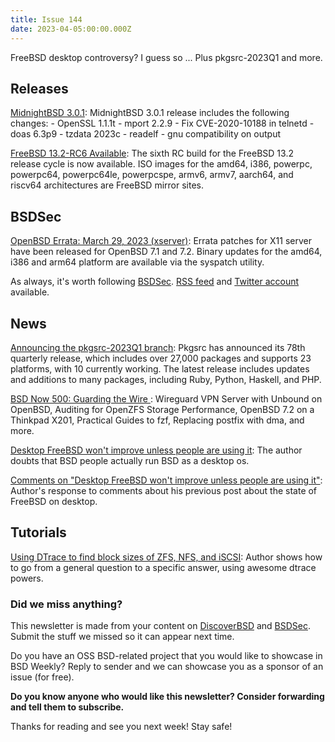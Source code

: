 ```yaml
---
title: Issue 144
date: 2023-04-05:00:00.000Z
---
```


FreeBSD desktop controversy? I guess so ... Plus pkgsrc-2023Q1 and more.

<!-- more -->

## Releases

[MidnightBSD 3.0.1](https://github.com/MidnightBSD/src/releases/tag/3.0.1?utm_source=bsdweekly): MidnightBSD 3.0.1 release includes the following changes: - OpenSSL 1.1.1t - mport 2.2.9 - Fix CVE-2020-10188 in telnetd - doas 6.3p9 - tzdata 2023c - readelf - gnu compatibility on output

[FreeBSD 13.2-RC6 Available](https://www.freebsd.org/news/newsflash/#2023-04-02:1?utm_source=bsdweekly): The sixth RC build for the FreeBSD 13.2 release cycle is now available. ISO images for the amd64, i386, powerpc, powerpc64, powerpc64le, powerpcspe, armv6, armv7, aarch64, and riscv64 architectures are FreeBSD mirror sites.

## BSDSec

[OpenBSD Errata: March 29, 2023 (xserver)](https://bsdsec.net/articles/openbsd-errata-march-29-2023-xserver?utm_source=bsdweekly): Errata patches for X11 server have been released for OpenBSD 7.1 and 7.2. Binary updates for the amd64, i386 and arm64 platform are available via the syspatch utility.

As always, it's worth following [BSDSec](https://bsdsec.net). [RSS feed](https://bsdsec.net/articles.atom) and [Twitter account](https://twitter.com/bsdsec) available.

## News

[Announcing the pkgsrc-2023Q1 branch](https://bsdsec.net/articles/announcing-the-pkgsrc-2023q1-branch?utm_source=bsdweekly): Pkgsrc has announced its 78th quarterly release, which includes over 27,000 packages and supports 23 platforms, with 10 currently working. The latest release includes updates and additions to many packages, including Ruby, Python, Haskell, and PHP.

[BSD Now 500: Guarding the Wire ](https://www.bsdnow.tv/500?utm_source=bsdweekly): Wireguard VPN Server with Unbound on OpenBSD, Auditing for OpenZFS Storage Performance, OpenBSD 7.2 on a Thinkpad X201, Practical Guides to fzf, Replacing postfix with dma, and more.

[Desktop FreeBSD won't improve unless people are using it](https://d-s.sh/2023/desktop-freebsd-wont-improve-unless-people-are-using-it/?utm_source=bsdweekly): The author doubts that BSD people actually run BSD as a desktop os.

[Comments on "Desktop FreeBSD won't improve unless people are using it"](https://d-s.sh/2023/comments-on-desktop-freebsd-wont-improve-unless-people-are-using-it/?utm_source=bsdweekly): Author's response to comments about his previous post about the state of FreeBSD on desktop.

## Tutorials

[Using DTrace to find block sizes of ZFS, NFS, and iSCSI](https://axcient.com/blog/using-dtrace-to-find-block-sizes-of-zfs-nfs-and-iscsi/?utm_source=bsdweekly): Author shows how to go from a general question to a specific answer, using awesome dtrace powers.

### Did we miss anything?

This newsletter is made from your content on [DiscoverBSD](https://discoverbsd.com) and [BSDSec](https://bsdsec.net). Submit the stuff we missed so it can appear next time.

Do you have an OSS BSD-related project that you would like to showcase in BSD Weekly? Reply to sender and we can showcase you as a sponsor of an issue (for free).

**Do you know anyone who would like this newsletter? Consider forwarding and tell them to subscribe.**

Thanks for reading and see you next week! Stay safe!
